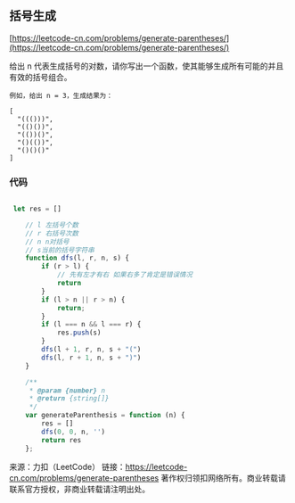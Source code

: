 ## 括号生成

[https://leetcode-cn.com/problems/generate-parentheses/](https://leetcode-cn.com/problems/generate-parentheses/)




给出 n 代表生成括号的对数，请你写出一个函数，使其能够生成所有可能的并且有效的括号组合。

```
例如，给出 n = 3，生成结果为：

[
  "((()))",
  "(()())",
  "(())()",
  "()(())",
  "()()()"
]
```


### 代码

```javascript

 let res = []

    // l 左括号个数
    // r 右括号次数
    // n n对括号
    // s当前的括号字符串
    function dfs(l, r, n, s) {
        if (r > l) {
            // 先有左才有右 如果右多了肯定是错误情况
            return
        }
        if (l > n || r > n) {
            return;
        }
        if (l === n && l === r) {
            res.push(s)
        }
        dfs(l + 1, r, n, s + "(")
        dfs(l, r + 1, n, s + ")")
    }

    /**
     * @param {number} n
     * @return {string[]}
     */
    var generateParenthesis = function (n) {
        res = []
        dfs(0, 0, n, '')
        return res
    };
```




来源：力扣（LeetCode）
链接：https://leetcode-cn.com/problems/generate-parentheses
著作权归领扣网络所有。商业转载请联系官方授权，非商业转载请注明出处。
